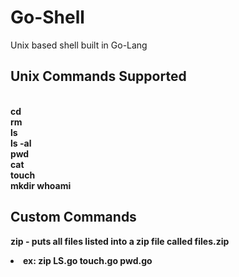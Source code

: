 # Go-Shell
Unix based shell built in Go-Lang

## Unix Commands Supported

 <br> <b>cd</b> </br>
 <b>rm</b> 
 <br> <b>ls</b> </br>
 <b>ls -al</b>
 <br> <b>pwd</b> </br>
 <b>cat<b>
 <br> <b>touch</b> </br>
 <b>mkdir</b> 
 <b> whoami</b>

  ## Custom Commands
   <b>zip</b> - puts all files listed into a zip file called files.zip
    <li>ex: zip LS.go touch.go pwd.go </li>


